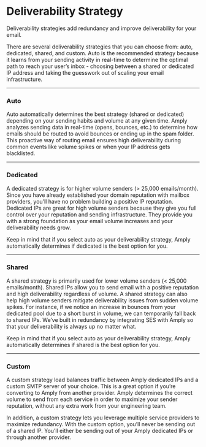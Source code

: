 # Deliverability Strategy

Deliverability strategies add redundancy and improve deliverability for your email.

There are several deliverability strategies that you can choose from: auto, dedicated, shared, and custom. Auto is the recommended strategy because it learns from your sending activity in real-time to determine the optimal path to reach your user’s inbox - choosing between a shared or dedicated IP address and taking the guesswork out of scaling your email infrastructure.

****

### Auto

Auto automatically determines the best strategy (shared or dedicated) depending on your sending habits and volume at any given time. Amply analyzes sending data in real-time (opens, bounces, etc.) to determine how emails should be routed to avoid bounces or ending up in the spam folder. This proactive way of routing email ensures high deliverability during common events like volume spikes or when your IP address gets blacklisted.

****

### Dedicated

A dedicated strategy is for higher volume senders (> 25,000 emails/month). Since you have already established your domain reputation with mailbox providers, you’ll have no problem building a positive IP reputation. Dedicated IPs are great for high volume senders because they give you full control over your reputation and sending infrastructure. They provide you with a strong foundation as your email volume increases and your deliverability needs grow. 

Keep in mind that if you select auto as your deliverability strategy, Amply automatically determines if dedicated is the best option for you.

****

### Shared

A shared strategy is primarily used for lower volume senders (< 25,000 emails/month). Shared IPs allow you to send email with a positive reputation and high deliverability regardless of volume. A shared strategy can also help high volume senders mitigate deliverability issues from sudden volume spikes. For instance, if we notice an increase in bounces from your dedicated pool due to a short burst in volume, we can temporarily fall back to shared IPs. We’ve built in redundancy by integrating SES with Amply so that your deliverability is always up no matter what.

Keep in mind that if you select auto as your deliverability strategy, Amply automatically determines if shared is the best option for you. 

****

### Custom

A custom strategy load balances traffic between Amply dedicated IPs and a custom SMTP server of your choice. This is a great option if you’re converting to Amply from another provider. Amply determines the correct volume to send from each service in order to maximize your sender reputation, without any extra work from your engineering team.

In addition, a custom strategy lets you leverage multiple service providers to maximize redundancy. With the custom option, you’ll never be sending out of a shared IP. You’ll either be sending out of your Amply dedicated IPs or through another provider.